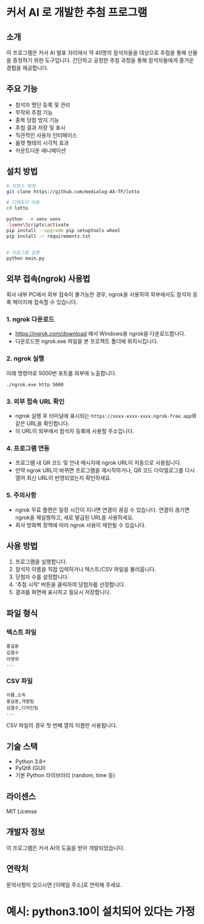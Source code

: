 # 커서 AI 로 개발한  추첨 프로그램

## 소개
이 프로그램은 커서 AI 발표 자리에서 약 40명의 참석자들을 대상으로 추첨을 통해 선물을 증정하기 위한 도구입니다. 간단하고 공정한 추첨 과정을 통해 참석자들에게 즐거운 경험을 제공합니다.

## 주요 기능
- 참석자 명단 등록 및 관리
- 무작위 추첨 기능
- 중복 당첨 방지 기능
- 추첨 결과 저장 및 표시
- 직관적인 사용자 인터페이스
- 룰렛 형태의 시각적 효과
- 카운트다운 애니메이션

## 설치 방법
```bash
# 저장소 복제
git clone https://github.com/medialog-AX-TF/lotto

# 디렉토리 이동
cd lotto

python  -m venv venv
.\venv\Scripts\activate
pip install --upgrade pip setuptools wheel
pip install -r requirements.txt


# 프로그램 실행
python main.py
```

## 외부 접속(ngrok) 사용법
회사 내부 PC에서 외부 접속이 불가능한 경우, ngrok을 사용하여 외부에서도 참석자 등록 페이지에 접속할 수 있습니다.

### 1. ngrok 다운로드
- https://ngrok.com/download 에서 Windows용 ngrok을 다운로드합니다.
- 다운로드한 ngrok.exe 파일을 본 프로젝트 폴더에 위치시킵니다.

### 2. ngrok 실행
아래 명령어로 5000번 포트를 외부에 노출합니다.
```bash
./ngrok.exe http 5000
```

### 3. 외부 접속 URL 확인
- ngrok 실행 후 터미널에 표시되는 `https://xxxx-xxxx-xxxx.ngrok-free.app`와 같은 URL을 확인합니다.
- 이 URL이 외부에서 참석자 등록에 사용할 주소입니다.

### 4. 프로그램 연동
- 프로그램 내 QR 코드 및 안내 메시지에 ngrok URL이 자동으로 사용됩니다.
- 만약 ngrok URL이 바뀌면 프로그램을 재시작하거나, QR 코드 다이얼로그를 다시 열어 최신 URL이 반영되었는지 확인하세요.

### 5. 주의사항
- ngrok 무료 플랜은 일정 시간이 지나면 연결이 끊길 수 있습니다. 연결이 끊기면 ngrok을 재실행하고, 새로 발급된 URL을 사용하세요.
- 회사 방화벽 정책에 따라 ngrok 사용이 제한될 수 있습니다.

## 사용 방법
1. 프로그램을 실행합니다.
2. 참석자 이름을 직접 입력하거나 텍스트/CSV 파일을 불러옵니다.
3. 당첨자 수를 설정합니다.
4. '추첨 시작' 버튼을 클릭하여 당첨자를 선정합니다.
5. 결과를 화면에 표시하고 필요시 저장합니다.

## 파일 형식
### 텍스트 파일
```
홍길동
김철수
이영희
...
```

### CSV 파일
```
이름,소속
홍길동,개발팀
김철수,디자인팀
...
```
CSV 파일의 경우 첫 번째 열의 이름만 사용됩니다.

## 기술 스택
- Python 3.8+
- PyQt6 (GUI)
- 기본 Python 라이브러리 (random, time 등)

## 라이센스
MIT License

## 개발자 정보
이 프로그램은 커서 AI의 도움을 받아 개발되었습니다.

## 연락처
문의사항이 있으시면 [이메일 주소]로 연락해 주세요. 

# 예시: python3.10이 설치되어 있다는 가정
